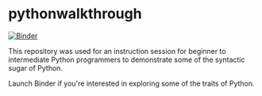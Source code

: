 # pythonwalkthrough

[![Binder](https://mybinder.org/badge.svg)](https://mybinder.org/v2/gh/E-Cole-I/pythonwalkthrough/master)


This repository was used for an instruction session for beginner to intermediate Python programmers to demonstrate some of the syntactic sugar of Python.

Launch Binder if you're interested in exploring some of the traits of Python.
